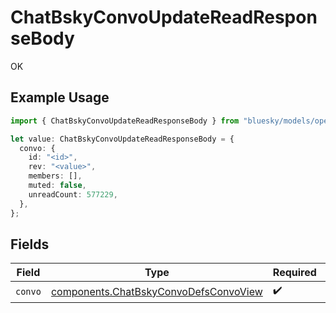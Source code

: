 # ChatBskyConvoUpdateReadResponseBody

OK

## Example Usage

```typescript
import { ChatBskyConvoUpdateReadResponseBody } from "bluesky/models/operations";

let value: ChatBskyConvoUpdateReadResponseBody = {
  convo: {
    id: "<id>",
    rev: "<value>",
    members: [],
    muted: false,
    unreadCount: 577229,
  },
};
```

## Fields

| Field                                                                                          | Type                                                                                           | Required                                                                                       | Description                                                                                    |
| ---------------------------------------------------------------------------------------------- | ---------------------------------------------------------------------------------------------- | ---------------------------------------------------------------------------------------------- | ---------------------------------------------------------------------------------------------- |
| `convo`                                                                                        | [components.ChatBskyConvoDefsConvoView](../../models/components/chatbskyconvodefsconvoview.md) | :heavy_check_mark:                                                                             | N/A                                                                                            |
